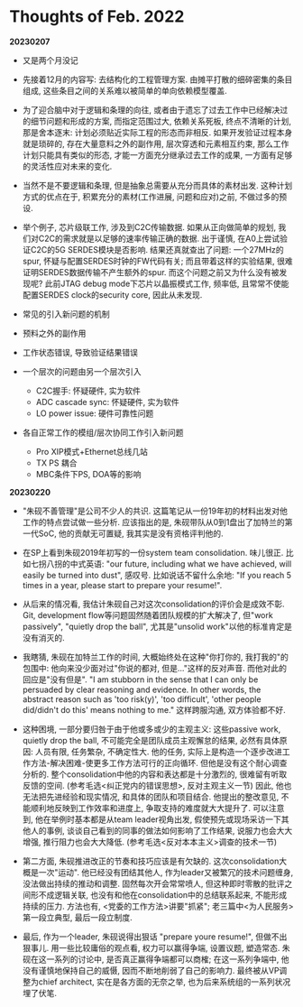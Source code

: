 # Thoughts of Feb. 2022

**20230207**

* 又是两个月没记

* 先接着12月的内容写: 去结构化的工程管理方案. 由摊平打散的细碎密集的条目组成, 这些条目之间的关系难以被简单的单向依赖模型覆盖.
* 为了迎合脑中对于逻辑和条理的向往, 或者由于遗忘了过去工作中已经解决过的细节问题和形成的方案, 而指定范围过大, 依赖关系死板, 终点不清晰的计划, 那是舍本逐末: 计划必须贴近实际工程的形态而非相反. 如果开发验证过程本身就是琐碎的, 存在大量意料之外的副作用, 层次穿透和元素相互约束, 那么工作计划只能具有类似的形态, 才能一方面充分继承过去工作的成果, 一方面有足够的灵活性应对未来的变化.
* 当然不是不要逻辑和条理, 但是抽象总需要从充分而具体的素材出发. 这种计划方式的优点在于, 积累充分的素材(工作进展, 问题和应对)之前, 不做过多的预设.

* 举个例子, 芯片级联工作, 涉及到C2C传输数据. 如果从正向做简单的规划, 我们对C2C的需求就是以足够的速率传输正确的数据. 出于谨慎, 在A0上尝试验证C2C的5G SERDES模块是否影响. 结果还真就查出了问题: 一个27MHz的spur, 怀疑与配置SERDES时钟的FW代码有关; 而且带着这样的实验结果, 很难证明SERDES数据传输不产生额外的spur. 而这个问题之前又为什么没有被发现呢? 此前JTAG debug mode下芯片以晶振模式工作, 频率低, 且常常不使能配置SERDES clock的security core, 因此从未发现.

* 常见的引入新问题的机制
* 预料之外的副作用
* 工作状态错误, 导致验证结果错误
* 一个层次的问题由另一个层次引入
    * C2C握手: 怀疑硬件, 实为软件
    * ADC cascade sync: 怀疑硬件, 实为软件
    * LO power issue: 硬件可靠性问题
* 各自正常工作的模组/层次协同工作引入新问题
    * Pro XIP模式+Ethernet总线几站
    * TX PS 耦合
    * MBC条件下PS, DOA等的影响

**20230220**

* "朱砚不善管理"是公司不少人的共识. 这篇笔记从一份19年初的材料出发对他工作的特点尝试做一些分析. 应该指出的是, 朱砚带队从0到1盘出了加特兰的第一代SoC, 他的贡献无可置疑, 我其实是没有资格评判他的.

* 在SP上看到朱砚2019年初写的一份system team consolidation. 味儿很正. 比如七拐八拐的中式英语: "our future, including what we have achieved, will easily be turned into dust", 感叹号. 比如说话不留什么余地: "If you reach 5 times in a year, please start to prepare your resume!".

* 从后来的情况看, 我估计朱砚自己对这次consolidation的评价会是成效不彰. Git, development flow等问题固然随着团队规模的扩大解决了, 但"work passively", "quietly drop the ball", 尤其是"unsolid work"以他的标准肯定是没有消灭的.

* 我瞎猜, 朱砚在加特兰工作的时间, 大概始终处在这种"你打你的, 我打我的"的包围中:  他向来没少面对过"你说的都对, 但是..."这样的反对声音. 而他对此的回应是"没有但是". "I am stubborn in the sense that I can only be persuaded by clear reasoning and evidence. In other words, the abstract reason such as 'too risk(y)', 'too difficult', 'other people did/didn't do this' means nothing to me." 这样跨服沟通, 双方体验都不好.

* 这种困境, 一部分要归咎于由于他或多或少的主观主义: 这些passive work, quietly drop the ball, 不可能完全是团队成员主观懈怠的结果, 必然有具体原因: 人员有限, 任务繁杂, 不确定性大. 他的任务, 实际上是构造一个逐步改进工作方法-解决困难-使更多工作方法可行的正向循环. 但他是没有这个耐心调查分析的. 整个consolidation中他的内容和表达都是十分激烈的, 很难留有听取反馈的空间. (参考毛选<纠正党内的错误思想>, 反对主观主义一节) 因此, 他也无法把先进经验和现实情况, 和具体的团队和项目结合. 他提出的整改意见, 不能顺利地反映到工作效率和进度上, 争取支持的难度就大大提升了. 可以注意到, 他在举例时基本都是从team leader视角出发, 假使预先或现场采访一下其他人的事例, 谈谈自己看到的同事的做法如何影响了工作结果, 说服力也会大大增强, 推行阻力也会大大降低. (参考毛选<反对本本主义>调查的技术一节)

* 第二方面, 朱砚推进改正的节奏和技巧应该是有欠缺的. 这次consolidation大概是一次"运动". 他已经没有团结其他人, 作为leader又被繁冗的技术问题缠身, 没法做出持续的推动和调整. 固然每次开会常常喷人, 但这种即时零散的批评之间形不成逻辑关联, 也没有和他在consolidation中的总结联系起来, 不能形成持续的压力. 方法也有, <党委的工作方法>讲要"抓紧"; 老三篇中<为人民服务>第一段立典型, 最后一段立制度.

* 最后, 作为一个leader, 朱砚说得出狠话 "prepare youre resume!", 但做不出狠事儿. 用一些比较庸俗的观点看, 权力可以赢得争端, 设置议题, 塑造常态. 朱砚在这一系列的讨论中, 是否真正赢得争端都可以商榷; 在这一系列争端中, 他没有谨慎地保持自己的威慑, 因而不断地削弱了自己的影响力. 最终被从VP调整为chief architect, 实在是各方面的无奈之举, 也为后来系统组的一系列状况埋了伏笔.
